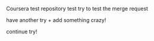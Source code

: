 Coursera test repository
test
try to test the merge request

have another try + add something crazy!

continue try!

